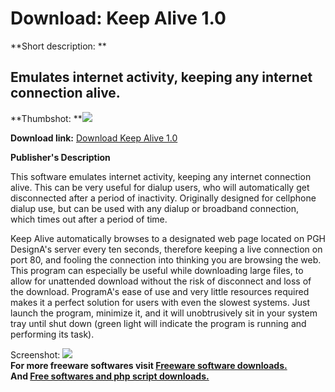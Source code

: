 # Download: Keep Alive 1.0

**Short description: **

## Emulates internet activity, keeping any internet connection alive.

  
**Thumbshot: **![](http://www.freewarefiles.com/screenshot/pdkeepalive1_md.gif)   
  
**Download link:** [Download Keep Alive 1.0](http://freesoftwares.boysofts.com/Keep-Alive_program_23893.html)  
  

**Publisher's Description**  
  

This software emulates internet activity, keeping any internet connection
alive. This can be very useful for dialup users, who will automatically get
disconnected after a period of inactivity. Originally designed for cellphone
dialup use, but can be used with any dialup or broadband connection, which
times out after a period of time.

Keep Alive automatically browses to a designated web page located on PGH
DesignA's server every ten seconds, therefore keeping a live connection on
port 80, and fooling the connection into thinking you are browsing the web.
This program can especially be useful while downloading large files, to allow
for unattended download without the risk of disconnect and loss of the
download. ProgramA's ease of use and very little resources required makes it a
perfect solution for users with even the slowest systems. Just launch the
program, minimize it, and it will unobtrusively sit in your system tray until
shut down (green light will indicate the program is running and performing its
task).

  
  
Screenshot: ![](http://www.freewarefiles.com/screenshot/pdkeepalive1.gif)  
**For more freeware softwares visit [Freeware software downloads.](http://freesoftwares.boysofts.com/)**   
**And [Free softwares and php script downloads.](http://www.boysofts.com/)**

